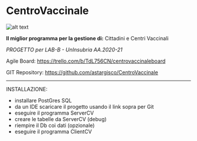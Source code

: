 # CentroVaccinale

![alt text](https://user-images.githubusercontent.com/63231737/130448348-5e0f8ded-021b-41ff-8f84-1c603de54aee.png)

**Il miglior programma per la gestione di:** Cittadini e Centri Vaccinali


*PROGETTO per LAB-B - UnInsubria AA.2020-21*

Agile Board: https://trello.com/b/TdL756CN/centrovaccinaleboard

GIT Repository: https://github.com/astargisco/CentroVaccinale
________________
INSTALLAZIONE:

- installare PostGres SQL
- da un IDE scaricare il progetto usando il link sopra per Git
- eseguire il programma ServerCV
- creare le tabelle da ServerCV (debug)
- riempire il Db coi dati (opzionale)
- eseguire il programma ClientCV

